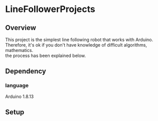 # LineFollowerProjects

## Overview
This project is the simplest line following robot that works with Arduino.  
Therefore, it's ok if you don't have knowledge of difficult algorithms, mathematics.  
the process has been explained below.

## Dependency
### language
Arduino 1.8.13

## Setup
